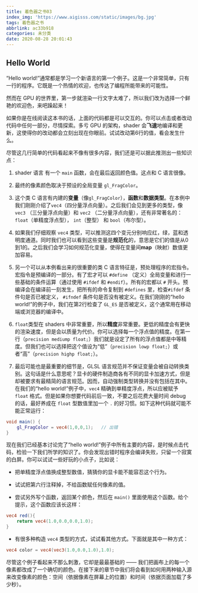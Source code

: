 ```yaml
---
title: 着色器之书03
index_img: 'https://www.aigisss.com/static/images/bg.jpg'
tags: 着色器之书
abbrlink: ac33b918
categories: 未分类
date: 2020-08-28 20:01:43
---
```


## Hello World

“Hello world!”通常都是学习一个新语言的第一个例子。这是一个非常简单，只有一行的程序。它既是一个热情的欢迎，也传达了编程所能带来的可能性。

然而在 GPU 的世界里，第一步就渲染一行文字太难了，所以我们改为选择一个鲜艳的欢迎色，来吧躁起来！

<div class="codeAndCanvas" data="/blog/glsl/hello_world.frag"></div>

如果你是在线阅读这本书的话，上面的代码都是可以交互的。你可以点击或者改动代码中任何一部分，尽情探索。多亏 GPU 的架构，shader 会**飞速**地编译和更新，这使得你的改动都会立刻出现在你眼前。试试改动第6行的值，看会发生什么。

尽管这几行简单的代码看起来不像有很多内容，我们还是可以据此推测出一些知识点：

1. shader 语言 有一个  ```main``` 函数，会在最后返回颜色值。这点和 C 语言很像。

2. 最终的像素颜色取决于预设的全局变量 ```gl_FragColor```。

3. 这个类 C 语言有内建的**变量**（像```gl_FragColor```），**函数**和**数据类型**。在本例中我们刚刚介绍了```vec4```（四分量浮点向量）。之后我们会见到更多的类型，像 ```vec3``` （三分量浮点向量）和 ```vec2``` （二分量浮点向量），还有非常著名的：```float```（单精度浮点型）， ```int```（整型） 和 ```bool```（布尔型）。

4. 如果我们仔细观察 ```vec4``` 类型，可以推测这四个变元分别响应红，绿，蓝和透明度通道。同时我们也可以看到这些变量是**规范化**的，意思是它们的值是从0到1的。之后我们会学习如何规范化变量，使得在变量间**map**（映射）数值更加容易。

5. 另一个可以从本例看出来的很重要的类 C 语言特征是，预处理程序的宏指令。宏指令是预编译的一部分。有了宏才可以 ```#define``` （定义）全局变量和进行一些基础的条件运算（通过使用 ```#ifdef``` 和 ```#endif```）。所有的宏都以 ```#``` 开头。预编译会在编译前一刻发生，把所有的命令复制到 ```#defines``` 里，检查```#ifdef``` 条件句是否已被定义， ```#ifndef``` 条件句是否没有被定义。在我们刚刚的“hello world!”的例子中，我们在第2行检查了 ```GL_ES``` 是否被定义，这个通常用在移动端或浏览器的编译中。

6. ```float```类型在 shaders 中非常重要，所以**精度**非常重要。更低的精度会有更快的渲染速度，但是会以质量为代价。你可以选择每一个浮点值的精度。在第一行（```precision mediump float;```）我们就是设定了所有的浮点值都是中等精度。但我们也可以选择把这个值设为“低”（```precision lowp float;```）或者“高”（```precision highp float;```）。

7. 最后可能也是最重要的细节是，GLSL 语言规范并不保证变量会被自动转换类别。这句话是什么意思呢？显卡的硬件制造商各有不同的显卡加速方式，但是却被要求有最精简的语言规范。因而，自动强制类型转换并没有包括在其中。在我们的“hello world!”例子中，```vec4``` 精确到单精度浮点，所以应被赋予 ```float``` 格式。但是如果你想要代码前后一致，不要之后花费大量时间 debug 的话，最好养成在 ```float``` 型数值里加一个 ```.``` 的好习惯。如下这种代码就可能不能正常运行：

```glsl
void main() {
	gl_FragColor = vec4(1,0,0,1);	// 出错
}
```

现在我们已经基本讨论完了“hello world!”例子中所有主要的内容，是时候点击代码，检验一下我们所学的知识了。你会发现出错时程序会编译失败，只留一个寂寞的白屏。你可以试试一些好玩的小点子，比如说：

* 把单精度浮点值换成整型数值，猜猜你的显卡能不能容忍这个行为。

* 试试把第六行注释掉，不给函数赋任何像素的值。

* 尝试另外写个函数，返回某个颜色，然后在 ```main()``` 里面使用这个函数。给个提示，这个函数应该长这样：

```glsl
vec4 red(){
    return vec4(1.0,0.0,0.0,1.0);
}
```

* 有很多种构造 ```vec4``` 类型的方式，试试看其他方式。下面就是其中一种方式：

```glsl
vec4 color = vec4(vec3(1.0,0.0,1.0),1.0);
```

尽管这个例子看起来不那么刺激，它却是最最基础的 —— 我们把画布上的每一个像素都改成了一个确切的颜色。在接下来的章节中我们将会看到如何用两种输入源来改变像素的颜色：空间（依据像素在屏幕上的位置）和时间（依据页面加载了多少秒）。